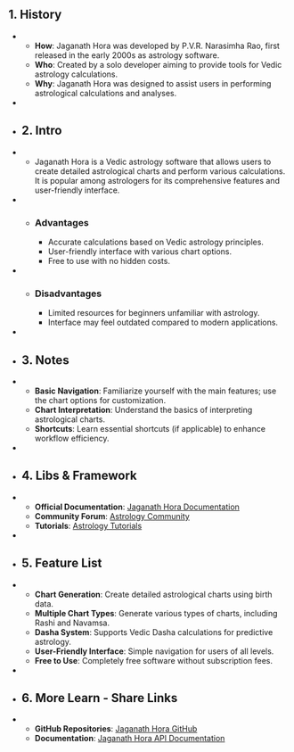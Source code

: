 ## 1. History
-
	- **How**: Jaganath Hora was developed by P.V.R. Narasimha Rao, first released in the early 2000s as astrology software.
	- **Who**: Created by a solo developer aiming to provide tools for Vedic astrology calculations.
	- **Why**: Jaganath Hora was designed to assist users in performing astrological calculations and analyses.
-
- ## 2. Intro
-
	- Jaganath Hora is a Vedic astrology software that allows users to create detailed astrological charts and perform various calculations. It is popular among astrologers for its comprehensive features and user-friendly interface.
-
	- ### Advantages
		- Accurate calculations based on Vedic astrology principles.
		- User-friendly interface with various chart options.
		- Free to use with no hidden costs.
-
	- ### Disadvantages
		- Limited resources for beginners unfamiliar with astrology.
		- Interface may feel outdated compared to modern applications.
-
- ## 3. Notes
-
	- **Basic Navigation**: Familiarize yourself with the main features; use the chart options for customization.
	- **Chart Interpretation**: Understand the basics of interpreting astrological charts.
	- **Shortcuts**: Learn essential shortcuts (if applicable) to enhance workflow efficiency.
-
- ## 4. Libs & Framework
-
	- **Official Documentation**: [Jaganath Hora Documentation](http://jaganathhora.com/)
	- **Community Forum**: [Astrology Community](https://www.astrologyweekly.com/forum/)
	- **Tutorials**: [Astrology Tutorials](https://www.astro.com/)
-
- ## 5. Feature List
-
	- **Chart Generation**: Create detailed astrological charts using birth data.
	- **Multiple Chart Types**: Generate various types of charts, including Rashi and Navamsa.
	- **Dasha System**: Supports Vedic Dasha calculations for predictive astrology.
	- **User-Friendly Interface**: Simple navigation for users of all levels.
	- **Free to Use**: Completely free software without subscription fees.
-
- ## 6. More Learn - Share Links
-
	- **GitHub Repositories**: [Jaganath Hora GitHub](https://github.com/)
	- **Documentation**: [Jaganath Hora API Documentation](http://jaganathhora.com/api)
